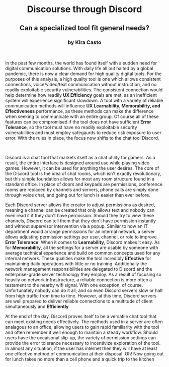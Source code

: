 <span align="center">
  <h1>Discourse through Discord</h1>
  <h2>Can a specialized tool fit general needs?</h2>
  <h3>by Kira Casto</h3>
</span>
<br>
<p>In the past few months, the world has found itself with a sudden need for digital communication solutions. With daily life all but halted by a global pandemic, there is now a clear demand for high quality digital tools. For the purposes of this analysis, a high quality tool is one which allows consistent connections, voice/video/text communication without instruction, and no readily exploitable security vulnerabilities. The consistent connection would help determine how readily <strong>UX Efficiency</strong> goals are met, as an inefficient system will experience significant slowdown. A tool with a variety of reliable communication methods will influence <strong>UX Learnability, Memorability, and Effectiveness</strong> performance, as these methods can make the difference when seeking to communicate with an entire group. Of course all of these features can be compromised if the tool does not have sufficient <strong>Error Tolerance</strong>, so the tool must have no readily exploitable security vulnerabilities and must employ safegaurds to reduce risk exposure to user error. With the rules in place, the focus now shifts to the chat tool Discord.</p>
<br>
</p>Discord is a chat tool that markets itself as a chat utility for gamers. As a result, the entire interface is designed around use while playing video games. However, it can be used for anything the user desires. The core of the Discord tool is the idea of chat rooms, which isn't exactly revolutionary, but this simple foundation allows for most any room structure found in a standard office. In place of doors and keypads are permissions, conference rooms are replaced by channels and servers, phone calls are simply done through voice chat, and going out for lunch is easier than ever before. 

Each Discord server allows the creator to adjust permissions as desired, meaning a channel can be created that only allows text and nobody can even read it if they don't have permission. Should they try to view these channels, Discord can tell them that they don't have permission instantly and without supervisor intervention via a popup. Similar to how an IT department would arrange permissions for an internal network, a server allows adjusting permission settings per user, channel, or role to improve <b>Error Tolerance</b>. When it comes to <b>Learnability</b>, Discord makes it easy. As for <b>Memorability</b>, all the settings for a server are usable by someone with average technical experience and build on common concepts used for any internal network. These qualities make the tool incredibly <b>Effective</b> for maintaining daily operations with little or no training. Additionally the network management responsibilities are delegated to Discord and the enterprise-grade server technology they employ. As a result of focusing so heavily on network infrastructure, a reliable connection is more often a testament to the nearby wifi signal. With one exception, of course. Unfortunately nobody can do it all, and so even Discord servers slow or halt from high traffic from time to time. However, at this time, Discord servers are well prepared to deliver reliable connections to a multitude of client simultaneously and <b>Efficiently</b></p> 

<p>At the end of the day, Discord proves itself to be a versatile chat tool that can meet existing needs effectively. The methods used in a server are often analagous to an office, allowing users to gain rapid familiarity with the tool and often remember it well enough to maintain a steady workflow. Should users have the occaisonal slip-up, the variety of permission settings can provide the error tolerance necessary to incentivize exploration of the tool. In almost any situation, if the user has internet then they will have at least one effective method of communication at their disposal. Oh! Now going out for lunch takes no more than a cell phone and a quick trip to the kitchen</p>
